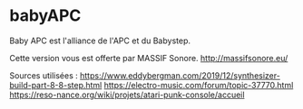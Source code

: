 # babyAPC
 
Baby APC est l'alliance de l'APC et du Babystep.

Cette version vous est offerte par MASSIF Sonore.
http://massifsonore.eu/

Sources utilisées :
https://www.eddybergman.com/2019/12/synthesizer-build-part-8-8-step.html
https://electro-music.com/forum/topic-37770.html
https://reso-nance.org/wiki/projets/atari-punk-console/accueil
